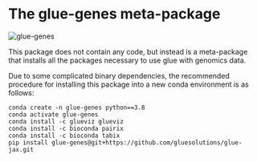 
The glue-genes meta-package
=========================


![glue-genes](https://user-images.githubusercontent.com/3639698/135114413-8fde24e2-715a-4c66-a8c3-585508266298.png)

This package does not contain any code, but instead is a meta-package that 
installs all the packages necessary to use glue with genomics data. 

Due to some complicated binary dependencies, the recommended procedure for 
installing this package into a new conda environment is as follows:

```
conda create -n glue-genes python==3.8
conda activate glue-genes
conda install -c glueviz glueviz
conda install -c bioconda pairix
conda install -c bioconda tabix
pip install glue-genes@git+https://github.com/gluesolutions/glue-jax.git
```
